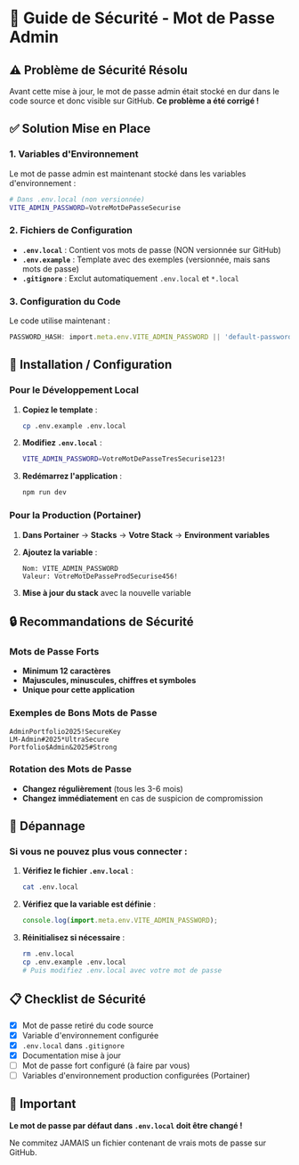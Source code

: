 # 🔐 Guide de Sécurité - Mot de Passe Admin

## ⚠️ Problème de Sécurité Résolu

Avant cette mise à jour, le mot de passe admin était stocké en dur dans le code source et donc visible sur GitHub. **Ce problème a été corrigé !**

## ✅ Solution Mise en Place

### 1. Variables d'Environnement

Le mot de passe admin est maintenant stocké dans les variables d'environnement :

```bash
# Dans .env.local (non versionnée)
VITE_ADMIN_PASSWORD=VotreMotDePasseSecurise
```

### 2. Fichiers de Configuration

- **`.env.local`** : Contient vos mots de passe (NON versionnée sur GitHub)
- **`.env.example`** : Template avec des exemples (versionnée, mais sans mots de passe)
- **`.gitignore`** : Exclut automatiquement `.env.local` et `*.local`

### 3. Configuration du Code

Le code utilise maintenant :
```typescript
PASSWORD_HASH: import.meta.env.VITE_ADMIN_PASSWORD || 'default-password-change-me'
```

## 🚀 Installation / Configuration

### Pour le Développement Local

1. **Copiez le template** :
   ```bash
   cp .env.example .env.local
   ```

2. **Modifiez `.env.local`** :
   ```bash
   VITE_ADMIN_PASSWORD=VotreMotDePasseTresSecurise123!
   ```

3. **Redémarrez l'application** :
   ```bash
   npm run dev
   ```

### Pour la Production (Portainer)

1. **Dans Portainer** → **Stacks** → **Votre Stack** → **Environment variables**

2. **Ajoutez la variable** :
   ```
   Nom: VITE_ADMIN_PASSWORD
   Valeur: VotreMotDePasseProdSecurise456!
   ```

3. **Mise à jour du stack** avec la nouvelle variable

## 🔒 Recommandations de Sécurité

### Mots de Passe Forts
- **Minimum 12 caractères**
- **Majuscules, minuscules, chiffres et symboles**
- **Unique pour cette application**

### Exemples de Bons Mots de Passe
```
AdminPortfolio2025!SecureKey
LM-Admin#2025*UltraSecure
Portfolio$Admin&2025#Strong
```

### Rotation des Mots de Passe
- **Changez régulièrement** (tous les 3-6 mois)
- **Changez immédiatement** en cas de suspicion de compromission

## 🔧 Dépannage

### Si vous ne pouvez plus vous connecter :

1. **Vérifiez le fichier `.env.local`** :
   ```bash
   cat .env.local
   ```

2. **Vérifiez que la variable est définie** :
   ```javascript
   console.log(import.meta.env.VITE_ADMIN_PASSWORD);
   ```

3. **Réinitialisez si nécessaire** :
   ```bash
   rm .env.local
   cp .env.example .env.local
   # Puis modifiez .env.local avec votre mot de passe
   ```

## 📋 Checklist de Sécurité

- [x] Mot de passe retiré du code source
- [x] Variable d'environnement configurée
- [x] `.env.local` dans `.gitignore`
- [x] Documentation mise à jour
- [ ] Mot de passe fort configuré (à faire par vous)
- [ ] Variables d'environnement production configurées (Portainer)

## 🚨 Important

**Le mot de passe par défaut dans `.env.local` doit être changé !**

Ne commitez JAMAIS un fichier contenant de vrais mots de passe sur GitHub.